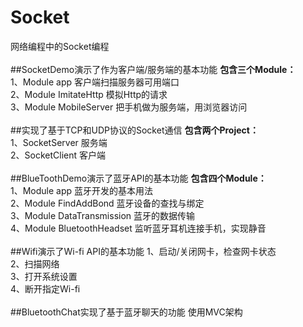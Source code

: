 # Socket
网络编程中的Socket编程<br/>
<br/>
##SocketDemo演示了作为客户端/服务端的基本功能
**包含三个Module：**<br/>
1、Module app 客户端扫描服务器可用端口<br/>
2、Module ImitateHttp 模拟Http的请求<br/>
3、Module MobileServer 把手机做为服务端，用浏览器访问<br/>
<br/>
##实现了基于TCP和UDP协议的Socket通信
**包含两个Project：**<br/>
1、SocketServer 服务端<br/>
2、SocketClient 客户端<br/>
<br/>
##BlueToothDemo演示了蓝牙API的基本功能
**包含四个Module：**<br/>
1、Module app 蓝牙开发的基本用法<br/>
2、Module FindAddBond 蓝牙设备的查找与绑定<br/>
3、Module DataTransmission 蓝牙的数据传输<br/>
4、Module BluetoothHeadset 监听蓝牙耳机连接手机，实现静音<br/>
<br/>
##Wifi演示了Wi-fi API的基本功能
1、启动/关闭网卡，检查网卡状态<br/>
2、扫描网络<br/>
3、打开系统设置<br/>
4、断开指定Wi-fi<br/>
<br/>
##BluetoothChat实现了基于蓝牙聊天的功能
使用MVC架构<br/>
<br/>